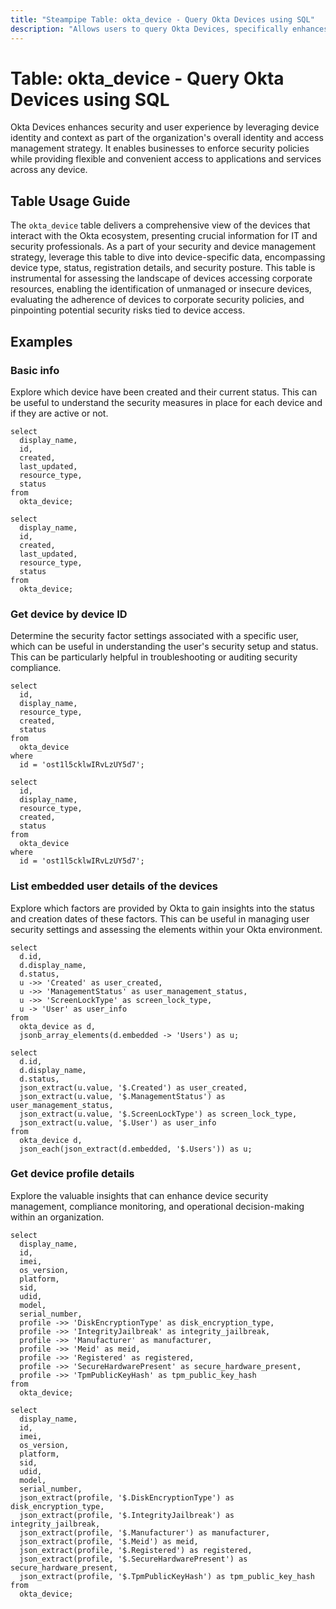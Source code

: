 ```yaml
---
title: "Steampipe Table: okta_device - Query Okta Devices using SQL"
description: "Allows users to query Okta Devices, specifically enhances security and user experience by leveraging device identity and context as part of the organization's overall identity and access management strategy"
---
```


# Table: okta_device - Query Okta Devices using SQL

Okta Devices enhances security and user experience by leveraging device identity and context as part of the organization's overall identity and access management strategy. It enables businesses to enforce security policies while providing flexible and convenient access to applications and services across any device.

## Table Usage Guide

The `okta_device` table delivers a comprehensive view of the devices that interact with the Okta ecosystem, presenting crucial information for IT and security professionals. As a part of your security and device management strategy, leverage this table to dive into device-specific data, encompassing device type, status, registration details, and security posture. This table is instrumental for assessing the landscape of devices accessing corporate resources, enabling the identification of unmanaged or insecure devices, evaluating the adherence of devices to corporate security policies, and pinpointing potential security risks tied to device access.

## Examples

### Basic info
Explore which device have been created and their current status. This can be useful to understand the security measures in place for each device and if they are active or not.

```sql+postgres
select
  display_name,
  id,
  created,
  last_updated,
  resource_type,
  status
from
  okta_device;
```

```sql+sqlite
select
  display_name,
  id,
  created,
  last_updated,
  resource_type,
  status
from
  okta_device;
```

### Get device by device ID
Determine the security factor settings associated with a specific user, which can be useful in understanding the user's security setup and status. This can be particularly helpful in troubleshooting or auditing security compliance.

```sql+postgres
select
  id,
  display_name,
  resource_type,
  created,
  status
from
  okta_device
where
  id = 'ost1l5cklwIRvLzUY5d7';
```

```sql+sqlite
select
  id,
  display_name,
  resource_type,
  created,
  status
from
  okta_device
where
  id = 'ost1l5cklwIRvLzUY5d7';
```

### List embedded user details of the devices
Explore which factors are provided by Okta to gain insights into the status and creation dates of these factors. This can be useful in managing user security settings and assessing the elements within your Okta environment.

```sql+postgres
select
  d.id,
  d.display_name,
  d.status,
  u ->> 'Created' as user_created,
  u ->> 'ManagementStatus' as user_management_status,
  u ->> 'ScreenLockType' as screen_lock_type,
  u -> 'User' as user_info
from
  okta_device as d,
  jsonb_array_elements(d.embedded -> 'Users') as u;
```

```sql+sqlite
select
  d.id,
  d.display_name,
  d.status,
  json_extract(u.value, '$.Created') as user_created,
  json_extract(u.value, '$.ManagementStatus') as user_management_status,
  json_extract(u.value, '$.ScreenLockType') as screen_lock_type,
  json_extract(u.value, '$.User') as user_info
from
  okta_device d,
  json_each(json_extract(d.embedded, '$.Users')) as u;
```

### Get device profile details
Explore the valuable insights that can enhance device security management, compliance monitoring, and operational decision-making within an organization.

```sql+postgres
select
  display_name,
  id,
  imei,
  os_version,
  platform,
  sid,
  udid,
  model,
  serial_number,
  profile ->> 'DiskEncryptionType' as disk_encryption_type,
  profile ->> 'IntegrityJailbreak' as integrity_jailbreak,
  profile ->> 'Manufacturer' as manufacturer,
  profile ->> 'Meid' as meid,
  profile ->> 'Registered' as registered,
  profile ->> 'SecureHardwarePresent' as secure_hardware_present,
  profile ->> 'TpmPublicKeyHash' as tpm_public_key_hash
from
  okta_device;
```

```sql+sqlite
select
  display_name,
  id,
  imei,
  os_version,
  platform,
  sid,
  udid,
  model,
  serial_number,
  json_extract(profile, '$.DiskEncryptionType') as disk_encryption_type,
  json_extract(profile, '$.IntegrityJailbreak') as integrity_jailbreak,
  json_extract(profile, '$.Manufacturer') as manufacturer,
  json_extract(profile, '$.Meid') as meid,
  json_extract(profile, '$.Registered') as registered,
  json_extract(profile, '$.SecureHardwarePresent') as secure_hardware_present,
  json_extract(profile, '$.TpmPublicKeyHash') as tpm_public_key_hash
from
  okta_device;
```